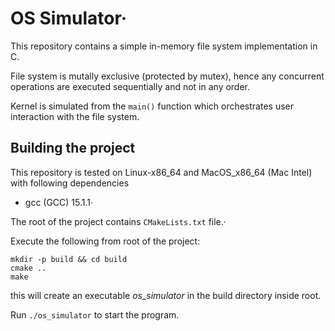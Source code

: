 # OS Simulator·

This repository contains a simple in-memory file system implementation in C.

File system is mutally exclusive (protected by mutex), hence any concurrent operations are
executed sequentially and not in any order.

Kernel is simulated from the `main()` function which orchestrates user interaction with
the file system.


## Building the project

This repository is tested on Linux-x86_64 and MacOS_x86_64 (Mac Intel) with following dependencies
- gcc (GCC) 15.1.1·

The root of the project contains `CMakeLists.txt` file.·

Execute the following from root of the project:

```
mkdir -p build && cd build
cmake ..
make
```

this will create an executable *os_simulator* in the build directory inside root.

Run `./os_simulator` to start the program.
